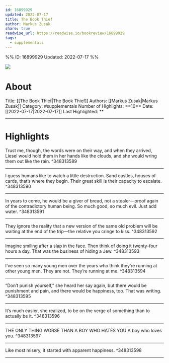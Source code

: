 ```yaml
---
id: 16899929
updated: 2022-07-17
title: The Book Thief
author: Markus Zusak
share: true
readwise_url: https://readwise.io/bookreview/16899929
tags:
  - supplementals
---
```


%%
ID: 16899929
Updated: 2022-07-17
%%

![]( https://images-na.ssl-images-amazon.com/images/I/512cmz6v-IL._SL500_.jpg)

# About
Title: [[The Book Thief|The Book Thief]]
Authors: [[Markus Zusak|Markus Zusak]]
Category: #supplementals
Number of Highlights: ==10==
Date: [[2022-07-17|2022-07-17]]
Last Highlighted: **

---

# Highlights

Trust me, though, the words were on their way, and when they arrived, Liesel would hold them in her hands like the clouds, and she would wring them out like the rain. ^348313589

---
I guess humans like to watch a little destruction. Sand castles, houses of cards, that’s where they begin. Their great skill is their capacity to escalate. ^348313590

---
In years to come, he would be a giver of bread, not a stealer—proof again of the contradictory human being. So much good, so much evil. Just add water. ^348313591

---
They ignore the reality that a new version of the same old problem will be waiting at the end of the trip—the relative you cringe to kiss. ^348313592

---
Imagine smiling after a slap in the face. Then think of doing it twenty-four hours a day. That was the business of hiding a Jew. ^348313593

---
I’ve seen so many young men over the years who think they’re running at other young men. They are not. They’re running at me. ^348313594

---
“Don’t punish yourself,” she heard her say again, but there would be punishment and pain, and there would be happiness, too. That was writing. ^348313595

---
It’s much easier, she realized, to be on the verge of something than to actually be it. ^348313596

---
THE ONLY THING WORSE THAN A BOY WHO HATES YOU A boy who loves you. ^348313597

---
Like most misery, it started with apparent happiness. ^348313598

---